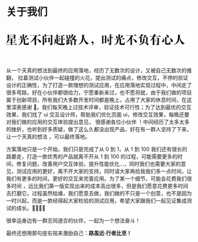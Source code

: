 # 关于我们

 <img src="./img/sgbfyxr.png" alt="星光不问赶路人，时光不负有心人" width="800"  style="margin:20px 0 40px"/>

从一个天真的想法到最终的应用落地，经历了无数次的设计，又被自己无数次的推翻， 拉着测试小伙伴一起碰撞的火花，提出测试的痛点，修改交互，不停的验证设计的正确性，为了打造一款理想的测试应用，在应用落地实现过程中，中间走了很多弯路，好在小伙伴都很给力，宁愿重新来过，也不愿将就，由于我们做的项目属于创新项目，所有我们大多数开发时间都是晚上，占用了大家的休息时间，在这里深表感谢 🙏。我们每天晚上过技术评审，验证技术可行性；为了达到最优的交互效果，我们找了 ui 交互设计师，帮助我们优化页面 ui，修改交互效果，每晚还要对我们做的应用的交互体验提出意见， 很感谢各位小伙伴 ！中间经历了太多太多的挫折，也听到好多质疑，做了这么久都没出现产品，好在有一群人坚持了下来，让一个天真的想法 ，可以最终落地。

方案落地只是一个开始，我们只是完成了从 0 到 1，从 1 到 100 我们还有很长的路要走，打造一款优秀的产品就离不开从 1 到 100 的过程，可能需要更多的时间，修复问题，改善用户交互体验，提升性能优化...，同时我们也需要大家的意见，测试应用的更好，离不开大家的支持，同时请大家再给我我们多一点时间，让我们有更多的时间，更好的交互来完善应用。为了某一个细节，可能会花费我们很多时间 ，远比我们第一版实现出来的成本高出很多，但是我们愿意花费更多时间去打磨它。过程虽然枯燥，我们愿意去做，我们做的不只是一个创意，也不是因为一时兴起，而是一款经得起大家检验的测试应用，希望大家跟我们一起见证集成测试的成长。🙏🙏🙏🙏

很幸运身边有一群志同道合的伙伴，一起为一个想法奋斗！

最终还想用那句座右铭来激励自己：**路虽远·行者比至！**
